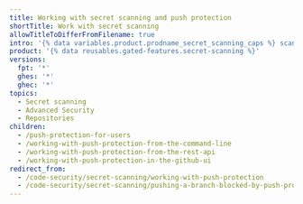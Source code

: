 ```yaml
---
title: Working with secret scanning and push protection
shortTitle: Work with secret scanning
allowTitleToDifferFromFilename: true
intro: '{% data variables.product.prodname_secret_scanning_caps %} scans for and detects secrets that have been checked into a repository. Push protection proactively secures you against leaking secrets by blocking pushes containing secrets.'
product: '{% data reusables.gated-features.secret-scanning %}'
versions:
  fpt: '*'
  ghes: '*'
  ghec: '*'
topics:
  - Secret scanning
  - Advanced Security
  - Repositories
children:
  - /push-protection-for-users
  - /working-with-push-protection-from-the-command-line
  - /working-with-push-protection-from-the-rest-api
  - /working-with-push-protection-in-the-github-ui
redirect_from:
  - /code-security/secret-scanning/working-with-push-protection
  - /code-security/secret-scanning/pushing-a-branch-blocked-by-push-protection
---
```

